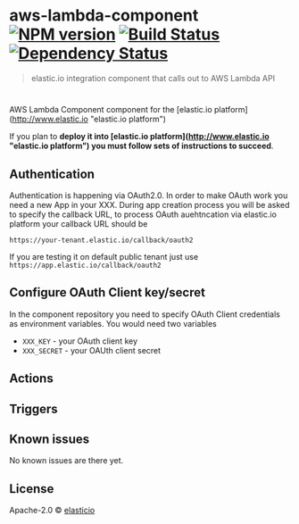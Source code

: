 # aws-lambda-component [![NPM version][npm-image]][npm-url] [![Build Status][travis-image]][travis-url] [![Dependency Status][daviddm-image]][daviddm-url]
> elastic.io integration component that calls out to AWS Lambda API

# 
AWS Lambda Component component for the [elastic.io platform](http://www.elastic.io &#34;elastic.io platform&#34;)

If you plan to **deploy it into [elastic.io platform](http://www.elastic.io &#34;elastic.io platform&#34;) you must follow sets of instructions to succeed**.

## Authentication

Authentication is happening via OAuth2.0. In order to make OAuth work you need a new App in your XXX.
During app creation process you will be asked to specify
the callback URL, to process OAuth auehtncation via elastic.io platform your callback URL should be

```
https://your-tenant.elastic.io/callback/oauth2
```

If you are testing it on default public tenant just use ``https://app.elastic.io/callback/oauth2``


## Configure OAuth Client key/secret

In the component repository you need to specify OAuth Client credentials as environment variables. You would need two variables

 * ```XXX_KEY``` - your OAuth client key
 * ```XXX_SECRET``` - your OAUth client secret

## Actions


## Triggers


## Known issues

No known issues are there yet.

## License

Apache-2.0 © [elasticio](https://elastic.io)


[npm-image]: https://badge.fury.io/js/aws-lambda-component.svg
[npm-url]: https://npmjs.org/package/aws-lambda-component
[travis-image]: https://travis-ci.org/elasticio/aws-lambda-component.svg?branch=master
[travis-url]: https://travis-ci.org/elasticio/aws-lambda-component
[daviddm-image]: https://david-dm.org/elasticio/aws-lambda-component.svg?theme=shields.io
[daviddm-url]: https://david-dm.org/elasticio/aws-lambda-component
